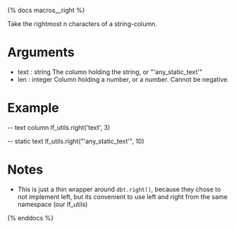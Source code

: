 {% docs macros__right %}

Take the rightmost n characters of a string-column.

# Arguments
- text : string
    The column holding the string, or "'any_static_text'"
- len : integer
    Column holding a number, or a number. Cannot be negative.

# Example

-- text column
lf_utils.right('text', 3)

-- static text
lf_utils.right("'any_static_text'", 10)

# Notes
- This is just a thin wrapper around `dbt.right()`, because
they chose to not implement left, but its convenient to use left and right from the same namespace (our lf_utils)


{% enddocs %}